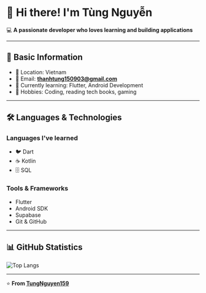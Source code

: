 # 👋 Hi there! I'm Tùng Nguyễn

💻 **A passionate developer who loves learning and building applications**  


---

## 📌 Basic Information
- 📍 Location: Vietnam
- 📧 Email: **thanhtung150903@gmail.com**
- 🌱 Currently learning: Flutter, Android Development
- 📖 Hobbies: Coding, reading tech books, gaming

---

## 🛠 Languages & Technologies
### **Languages I've learned**
- 🐦 Dart  
- ☕ Kotlin  
- 🗄 SQL  

### **Tools & Frameworks**
- Flutter  
- Android SDK  
- Supabase  
- Git & GitHub  

---

## 📊 GitHub Statistics
![Top Langs](https://github-readme-stats.vercel.app/api/top-langs/?username=TungNguyen159&layout=compact&theme=radical)


---

⭐️ **From [TungNguyen159](https://github.com/TungNguyen159)**
